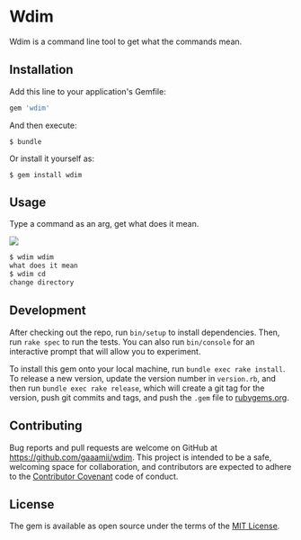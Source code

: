 # Wdim

Wdim is a command line tool to get what the commands mean.

## Installation

Add this line to your application's Gemfile:

```ruby
gem 'wdim'
```

And then execute:

    $ bundle

Or install it yourself as:

    $ gem install wdim

## Usage
Type a command as an arg, get what does it mean.

![](https://i.gyazo.com/1724adc20daa697fd17aef8ca273ccc0.gif)

```sh
$ wdim wdim
what does it mean
$ wdim cd
change directory
```

## Development

After checking out the repo, run `bin/setup` to install dependencies. Then, run `rake spec` to run the tests. You can also run `bin/console` for an interactive prompt that will allow you to experiment.

To install this gem onto your local machine, run `bundle exec rake install`. To release a new version, update the version number in `version.rb`, and then run `bundle exec rake release`, which will create a git tag for the version, push git commits and tags, and push the `.gem` file to [rubygems.org](https://rubygems.org).

## Contributing

Bug reports and pull requests are welcome on GitHub at https://github.com/gaaamii/wdim. This project is intended to be a safe, welcoming space for collaboration, and contributors are expected to adhere to the [Contributor Covenant](http://contributor-covenant.org) code of conduct.

## License

The gem is available as open source under the terms of the [MIT License](http://opensource.org/licenses/MIT).
